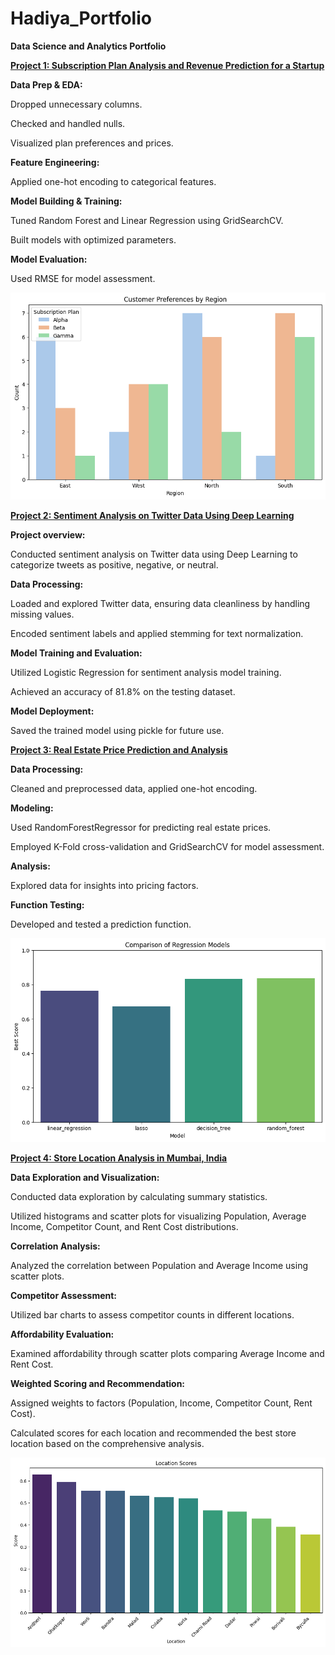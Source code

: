 # Hadiya_Portfolio

**Data Science and Analytics Portfolio**

[**Project 1: Subscription Plan Analysis and Revenue Prediction for a Startup**](https://github.com/HadiyaArfa/Subscription_Plan_Analysis_and_Revenue_Prediction_for_a_Startup/tree/main)

**Data Prep & EDA:**

Dropped unnecessary columns.

Checked and handled nulls.

Visualized plan preferences and prices.

**Feature Engineering:**

Applied one-hot encoding to categorical features.

**Model Building & Training:**

Tuned Random Forest and Linear Regression using GridSearchCV.

Built models with optimized parameters.

**Model Evaluation:**

Used RMSE for model assessment.

![](/Images/Subscription.png)  


[**Project 2: Sentiment Analysis on Twitter Data Using Deep Learning**](https://github.com/HadiyaArfa/Sentiment_Analysis_for_Twitter_data)

**Project overview:**

Conducted sentiment analysis on Twitter data using Deep Learning to categorize tweets as positive, negative, or neutral.

**Data Processing:**

Loaded and explored Twitter data, ensuring data cleanliness by handling missing values.

Encoded sentiment labels and applied stemming for text normalization.

**Model Training and Evaluation:**

Utilized Logistic Regression for sentiment analysis model training.

Achieved an accuracy of 81.8% on the testing dataset.

**Model Deployment:**

Saved the trained model using pickle for future use.




[**Project 3: Real Estate Price Prediction and Analysis**](https://github.com/HadiyaArfa/-Real-Estate-Price-Prediction-and-Analysis)

**Data Processing:**

Cleaned and preprocessed data, applied one-hot encoding.

**Modeling:**

Used RandomForestRegressor for predicting real estate prices.

Employed K-Fold cross-validation and GridSearchCV for model assessment.

**Analysis:**

Explored data for insights into pricing factors.

**Function Testing:**

Developed and tested a prediction function.

![](/Images/realestate.png) 


[**Project 4: Store Location Analysis in Mumbai, India**](https://github.com/HadiyaArfa/Store-Location-Analysis-in-Mumbai-India)

**Data Exploration and Visualization:**

Conducted data exploration by calculating summary statistics.

Utilized histograms and scatter plots for visualizing Population, Average Income, Competitor Count, and Rent Cost distributions.

**Correlation Analysis:**

Analyzed the correlation between Population and Average Income using scatter plots.

**Competitor Assessment:**

Utilized bar charts to assess competitor counts in different locations.

**Affordability Evaluation:**

Examined affordability through scatter plots comparing Average Income and Rent Cost.

**Weighted Scoring and Recommendation:**

Assigned weights to factors (Population, Income, Competitor Count, Rent Cost).

Calculated scores for each location and recommended the best store location based on the comprehensive analysis.

![](/Images/store.png)  
